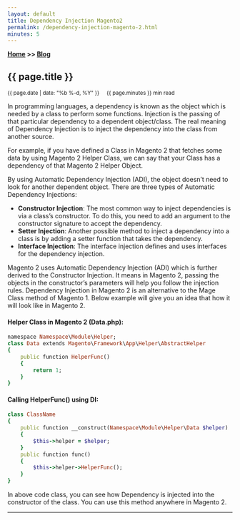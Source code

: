 ```yaml
---
layout: default
title: Dependency Injection Magento2
permalink: /dependency-injection-magento-2.html
minutes: 5
---
```

**[Home](https://supravatm.github.io/) >> [Blog](/blogs.html)**

##  {{ page.title }}

<small>
    <i class="fa-regular fa-calendar"></i> {{ page.date | date: "%b %-d, %Y" }}  &nbsp; &nbsp;
    <i class="fa-regular fa-clock"></i> {{ page.minutes }} min read
</small>

<p>In programming languages, a dependency is known as the object which is needed by a class to perform some functions. Injection is the passing of that particular dependency to a dependent object/class. The real meaning of Dependency Injection is to inject the dependency into the class from another source.</p>

<p>For example, if you have defined a Class in Magento 2 that fetches some data by using Magento 2 Helper Class, we can say that your Class has a dependency of that Magento 2 Helper Object.</p>

<p>By using Automatic Dependency Injection (ADI), the object doesn’t need to look for another dependent object. There are three types of Automatic Dependency Injections:</p>

* **Constructor Injection**: The most common way to inject dependencies is via a class’s constructor. To do this, you need to add an argument to the constructor signature to accept the dependency.
* **Setter Injection**: Another possible method to inject a dependency into a class is by adding a setter function that takes the dependency.
* **Interface Injection**: The interface injection defines and uses interfaces for the dependency injection.

<p>Magento 2 uses Automatic Dependency Injection (ADI) which is further derived to the Constructor Injection. It means in Magento 2, passing the objects in the constructor’s parameters will help you follow the injection rules. Dependency Injection in Magento 2 is an alternative to the Mage Class method of Magento 1. Below example will give you an idea that how it will look like in Magento 2.</p>

#### Helper Class in Magento 2 (Data.php):

```ruby
namespace Namespace\Module\Helper;
class Data extends Magento\Framework\App\Helper\AbstractHelper
{
    public function HelperFunc()
    {
        return 1;
    }
}
```

#### Calling HelperFunc() using DI:

```ruby
class ClassName
{
    public function __construct(Namespace\Module\Helper\Data $helper)
    {
        $this->helper = $helper;
    }
    public function func()
    {
        $this->helper->HelperFunc();
    }
}
```

<p>In above code class, you can see how Dependency is injected into the constructor of the class. You can use this method anywhere in Magento 2.</p>

_________________


